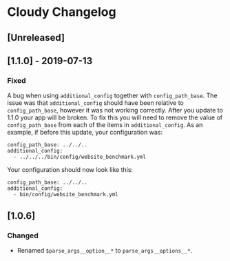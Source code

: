 # Cloudy Changelog

## [Unreleased]

## [1.1.0] - 2019-07-13
  
### Fixed

A bug when using `additional_config` together with `config_path_base`.  The issue was that `additional_config` should have been relative to `config_path_base`, however it was not working correctly.  After you update to 1.1.0 your app will be broken.  To fix this you will need to remove the value of `config_path_base` from each of the items in `additional_config`.  As an example, if before this update, your configuration was:

    config_path_base: ../../..
    additional_config:
      - ../../../bin/config/website_benchmark.yml

Your configuration should now look like this:

    config_path_base: ../../..
    additional_config:
      - bin/config/website_benchmark.yml
       
## [1.0.6]

### Changed

* Renamed `$parse_args__option__*` to `parse_args__options__*`.
